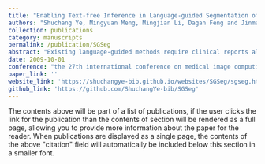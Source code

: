 ```yaml
---
title: "Enabling Text-free Inference in Language-guided Segmentation of Chest X-rays via Self-guidance"
authors: "Shuchang Ye, Mingyuan Meng, Mingjian Li, Dagan Feng and Jinman Kim"
collection: publications
category: manuscripts
permalink: /publication/SGSeg
abstract: "Existing language-guided methods require clinical reports alongside the images, and hence, they are not applicable for use in image segmentation in a decision support context, but rather limited to retrospective image analysis after clinical reporting has been completed. In this study, we propose a self-guided segmentation framework (SGSeg) that leverages language guidance for training (multi-modal) while enabling text-free inference (uni-modal), which is the first that enables text-free inference in language-guided segmentation."
date: 2009-10-01
conference: "the 27th international conference on medical image computing and computer assisted intervention (MICCAI 2024)"
paper_link: ''
website_link: 'https://shuchangye-bib.github.io/websites/SGSeg/sgseg.html'
github_link: 'https://github.com/ShuchangYe-bib/SGSeg'
---
```


The contents above will be part of a list of publications, if the user clicks the link for the publication than the contents of section will be rendered as a full page, allowing you to provide more information about the paper for the reader. When publications are displayed as a single page, the contents of the above "citation" field will automatically be included below this section in a smaller font.